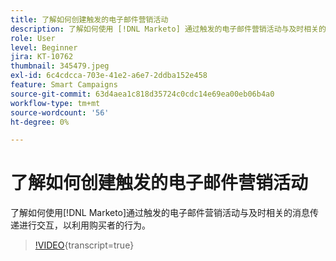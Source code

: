 ```yaml
---
title: 了解如何创建触发的电子邮件营销活动
description: 了解如何使用 [!DNL Marketo] 通过触发的电子邮件营销活动与及时相关的消息传递交互，以利用购买者的行为。
role: User
level: Beginner
jira: KT-10762
thumbnail: 345479.jpeg
exl-id: 6c4cdcca-703e-41e2-a6e7-2ddba152e458
feature: Smart Campaigns
source-git-commit: 63d4aea1c818d35724c0cdc14e69ea00eb06b4a0
workflow-type: tm+mt
source-wordcount: '56'
ht-degree: 0%

---
```


# 了解如何创建触发的电子邮件营销活动

了解如何使用[!DNL Marketo]通过触发的电子邮件营销活动与及时相关的消息传递进行交互，以利用购买者的行为。

>[!VIDEO](https://video.tv.adobe.com/v/3411485/?quality=12&learn=on&captions=chi_hans){transcript=true}
